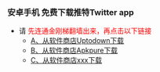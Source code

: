 ### 安卓手机 免费下载推特Twitter app
- 请<font color="Red"> 先连通金刚梯翻墙出来，再点击以下链接</font>
  - [A、从软件商店Uptodown下载](https://twitter.cn.uptodown.com/android/download
)
  - [B、从软件商店Apkpure下载]()
  - [C、从软件商店xxx下载]()

